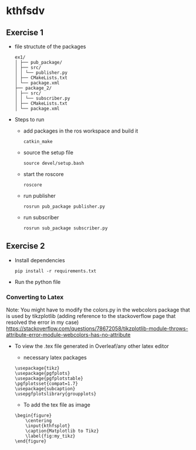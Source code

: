 # kthfsdv

## Exercise 1

- file structute of the packages
  ```
  ex1/
  │ ├── pub_package/
  │ ├── src/
  │ │ └── publisher.py
  │ ├── CMakeLists.txt
  │ └── package.xml
  ├── package_2/
  │ ├── src/
  │ │ └── subscriber.py
  │ ├── CMakeLists.txt
  │ └── package.xml
  ```

- Steps to run
  - add packages in the ros workspace and build it
    ```
    catkin_make
    ```
  - source the setup file
    ```
    source devel/setup.bash
    ```
  - start the roscore
    ```
    roscore
    ```
  - run publisher
    ```
    rosrun pub_package publisher.py
    ```
  - run subscriber
    ```
    rosrun sub_package subscriber.py
    ```


## Exercise 2

- Install dependencies
  ```
  pip install -r requirements.txt
  ```
- Run the python file


### Converting to Latex

Note: You might have to modify the colors.py in the webcolors package that is used by tikzplotlib (adding reference to the stackoverflow page that resolved the error in my case)
https://stackoverflow.com/questions/78672058/tikzplotlib-module-throws-attribute-error-module-webcolors-has-no-attribute

- To view the .tex file generated in Overleaf/any other latex editor

  - necessary latex packages
  ```
  \usepackage{tikz}
  \usepackage{pgfplots}
  \usepackage{pgfplotstable}
  \pgfplotsset{compat=1.7}
  \usepackage{subcaption}
  \usepgfplotslibrary{groupplots}
  ```
  - To add the tex file as image
  ```
  \begin{figure}
      \centering
      \input{kthfsplot}
      \caption{Matplotlib to Tikz}
      \label{fig:my_tikz}
  \end{figure}
  ```
